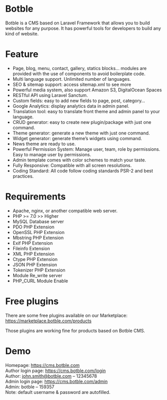 # Botble
Botble is a CMS based on Laravel Framework that allows you to build websites for any purpose. It has powerful tools for developers to build any kind of website.

# Feature
- Page, blog, menu, contact, gallery, statics blocks… modules are provided with the use of components to avoid boilerplate code.
- Multi language support. Unlimited number of languages.
- SEO & sitemap support: access sitemap.xml to see more
- Powerful media system, also support Amazon S3, DigitalOcean Spaces
- RESTful API using Laravel Sanctum.
- Custom fields: easy to add new fields to page, post, category…
- Google Analytics: display analytics data in admin panel.
- Translation tool: easy to translate front theme and admin panel to your language.
- CRUD generator: easy to create new plugin/package with just one command.
- Theme generator: generate a new theme with just one command.
- Widget generator: generate theme’s widgets using command.
- News theme are ready to use.
- Powerful Permission System: Manage user, team, role by permissions. Easy to manage user by permissions.
- Admin template comes with color schemes to match your taste.
- Fully Responsive: Compatible with all screen resolutions.
- Coding Standard: All code follow coding standards PSR-2 and best practices.

# Requirements
- Apache, nginx, or another compatible web server.
- PHP >= 7.0 >> Higher
- MySQL Database server
- PDO PHP Extension
- OpenSSL PHP Extension
- Mbstring PHP Extension
- Exif PHP Extension
- Fileinfo Extension
- XML PHP Extension
- Ctype PHP Extension
- JSON PHP Extension
- Tokenizer PHP Extension
- Module Re_write server
- PHP_CURL Module Enable

# Free plugins
There are some free plugins available on our Marketplace: https://marketplace.botble.com/products

Those plugins are working fine for products based on Botble CMS.


# Demo
Homepage: https://cms.botble.com  
Author login page: https://cms.botble.com/login  
Author: john.smith@botble.com – 12345678  
Admin login page: https://cms.botble.com/admin  
Admin: botble – 159357  
Note: default username & password are autofilled.
